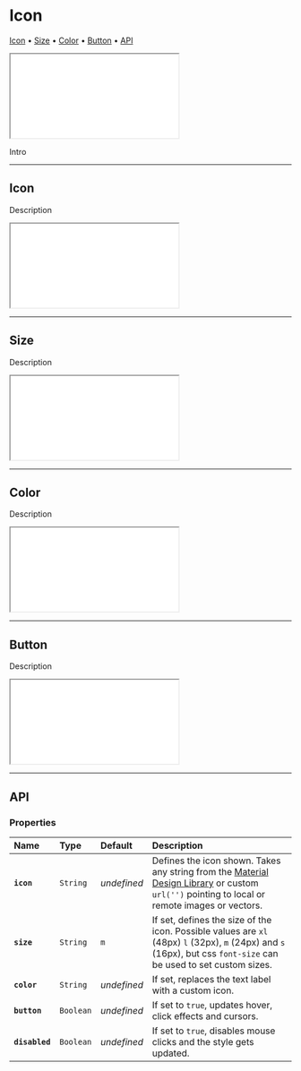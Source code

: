 # Icon

[Icon](components/icon#size) • [Size](components/icon#size) • [Color](components/icon#color) • [Button](components/icon#button) • [API](components/icon#api)

<iframe src="./assets/demos/components/icon/main.html"></iframe>

Intro 

---

## Icon

Description

<iframe src="./assets/demos/components/icon/icon.html"></iframe>

---

## Size

Description

<iframe src="./assets/demos/components/icon/size.html"></iframe>

---

## Color

Description

<iframe src="./assets/demos/components/icon/color.html"></iframe>

---

## Button

Description

<iframe src="./assets/demos/components/icon/button.html"></iframe>

---

## API

### Properties

| Name | Type | Default | Description |
| :-- | :-- | :-- | :-- |
| **`icon`** | `String` | _undefined_ | Defines the icon shown. Takes any string from the [Material Design Library](https://material.io/resources/icons/?style=baseline) or custom `url('')` pointing to local or remote images or vectors. |
| **`size`** | `String` | `m` | If set, defines the size of the icon. Possible values are `xl` (48px) `l` (32px), `m` (24px) and `s` (16px), but css `font-size` can be used to set custom sizes. |
| **`color`** | `String` | _undefined_ | If set, replaces the text label with a custom icon. |
| **`button`** | `Boolean` | _undefined_ | If set to `true`, updates hover, click effects and cursors. |
| **`disabled`** | `Boolean` | _undefined_ | If set to `true`, disables mouse clicks and the style gets updated. |
